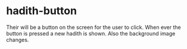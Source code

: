 # hadith-button
Their will be a button on the screen for the user to click. When ever the button is pressed a new hadith is shown. Also the background image changes.
